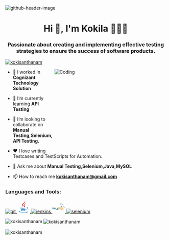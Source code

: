![github-header-image](https://user-images.githubusercontent.com/127029449/230213512-8248d59c-aec3-4b30-b141-143c8cd52c49.png)

<h1 align="center">Hi 👋, I'm Kokila 👩🏾‍💻</h1>
<h3 align="center">Passionate about creating and implementing effective testing strategies to ensure the success of software products.</h3>

<p align="left"> <a href="https://github.com/ryo-ma/github-profile-trophy"><img src="https://github-profile-trophy.vercel.app/?username=kokisanthanam&theme=onedark" alt="kokisanthanam" /></a> </p>

<img src="https://user-images.githubusercontent.com/127029449/230216380-ad4c85f5-97fb-4633-8856-6ee04acdf359.JPG" alt="Coding" height="250" width="350" align="right">
                            

- 🔭 I worked in **Cognizant Technology Solution**

- 🌱 I’m currently learning **API Testing**

- 👯 I’m looking to collaborate on **Manual Testing,Selenium,API Testing.**

- ❤️ I love writing Testcases and TestScripts for Automation.

- 💬 Ask me about **Manual Testing,Selenium,Java,MySQL**

- 📫 How to reach me **kokisanthanam@gmail.com**

</p>

<h3 align="left">Languages and Tools:</h3>
<p align="left"> <a href="https://git-scm.com/" target="_blank" rel="noreferrer"> <img src="https://www.vectorlogo.zone/logos/git-scm/git-scm-icon.svg" alt="git" width="40" height="40"/> </a> <a href="https://www.java.com" target="_blank" rel="noreferrer"> <img src="https://raw.githubusercontent.com/devicons/devicon/master/icons/java/java-original.svg" alt="java" width="40" height="40"/> </a> <a href="https://www.jenkins.io" target="_blank" rel="noreferrer"> <img src="https://www.vectorlogo.zone/logos/jenkins/jenkins-icon.svg" alt="jenkins" width="40" height="40"/> </a> <a href="https://www.mysql.com/" target="_blank" rel="noreferrer"> <img src="https://raw.githubusercontent.com/devicons/devicon/master/icons/mysql/mysql-original-wordmark.svg" alt="mysql" width="40" height="40"/> </a> <a href="https://www.selenium.dev" target="_blank" rel="noreferrer"> <img src="https://raw.githubusercontent.com/detain/svg-logos/780f25886640cef088af994181646db2f6b1a3f8/svg/selenium-logo.svg" alt="selenium" width="40" height="40"/> </a> </p>

<p><img align="left" src="https://github-readme-stats.vercel.app/api/top-langs?username=kokisanthanam&show_icons=true&locale=en&layout=compact" alt="kokisanthanam" /></p>

<p>&nbsp;<img align="center" src="https://github-readme-stats.vercel.app/api?username=kokisanthanam&show_icons=true&locale=en" alt="kokisanthanam" /></p>

<p><img align="center" src="https://github-readme-streak-stats.herokuapp.com/?user=kokisanthanam&" alt="kokisanthanam" /></p>
